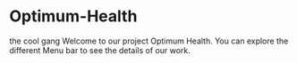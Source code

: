 # Optimum-Health
the cool gang
Welcome to our project Optimum Health. 
You can explore the different Menu bar to see the details of our work.
